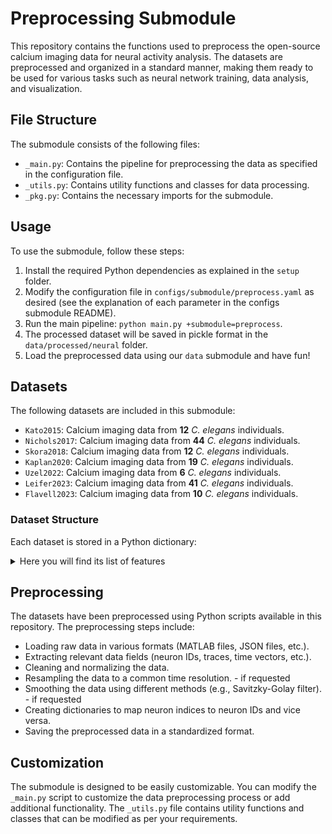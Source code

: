 # Preprocessing Submodule

This repository contains the functions used to preprocess the open-source calcium imaging data for neural activity analysis. The datasets are preprocessed and organized in a standard manner, making them ready to be used for various tasks such as neural network training, data analysis, and visualization.

## File Structure

The submodule consists of the following files:

- `_main.py`: Contains the pipeline for preprocessing the data as specified in the configuration file.
- `_utils.py`: Contains utility functions and classes for data processing.
- `_pkg.py`: Contains the necessary imports for the submodule.

## Usage

To use the submodule, follow these steps:

1. Install the required Python dependencies as explained in the `setup` folder.
2. Modify the configuration file in `configs/submodule/preprocess.yaml` as desired (see the explanation of each parameter in the configs submodule README).
3. Run the main pipeline: `python main.py +submodule=preprocess`.
4. The processed dataset will be saved in pickle format in the `data/processed/neural` folder.
5. Load the preprocessed data using our `data` submodule and have fun!

## Datasets

The following datasets are included in this submodule:

- `Kato2015`: Calcium imaging data from **12** *C. elegans* individuals.
- `Nichols2017`: Calcium imaging data from **44** *C. elegans* individuals.
- `Skora2018`: Calcium imaging data from **12** *C. elegans* individuals.
- `Kaplan2020`: Calcium imaging data from **19** *C. elegans* individuals.
- `Uzel2022`: Calcium imaging data from **6** *C. elegans* individuals.
- `Leifer2023`: Calcium imaging data from **41** *C. elegans* individuals.
- `Flavell2023`: Calcium imaging data from **10** *C. elegans* individuals.

### Dataset Structure

Each dataset is stored in a Python dictionary:

<details>
<summary>Here you will find its list of features</summary>

- `source_dataset`: (str) Name of the dataset
- `smooth_method`: (str) Method used to smooth the calcium data
- `interpolate_method`: (std) Method used to interpolate the calcium data
- `worm`: (str) The worm ID in the COMBINED dataset (if you load more than one dataset)
- `original_worm`: (str) The worm ID in the original dataset (when you load a single dataset)
- `original_max_timesteps`: (int) Number of time steps before resampling
- `max_timesteps`: (int) Number of time steps after resampling
- `original_dt`: (torch.tensor) Column vector containing the difference between time steps (before resampling). Shape: (original_max_timesteps, 1)
- `original_median_dt`: (float) The median `dt` of the original time series
- `dt`: (torch.tensor) Column vector containing the difference between time steps. Shape: (max_timesteps, 1)
- `residual_` and `original_calcium_data`: (torch.tensor) Standardized and normalized calcium data. Shape: (original_max_timesteps, `NUM_NEURONS`)
- `residual_` and `calcium_data`: (torch.tensor) Standardized, normalized and resampled calcium data. Shape: (max_timesteps, `NUM_NEURONS`)
- `residual_` and `original_smooth_calcium_data`: (torch.tensor) Standardized, smoothed and normalized calcium data. Shape: (original_max_timesteps, `NUM_NEURONS`)
- `residual_` and `smooth_calcium_data`: (torch.tensor) Standardized, smoothed, normalized and resampled calcium data. Shape: (max_timesteps, `NUM_NEURONS`)
- `original_time_in_seconds`: (torch.tensor) A column vector with the original time recording times (without resampling). Shape: (original_max_timesteps, 1)
- `time_in_seconds`: (torch.tensor) A column vector equally spaced by dt after resampling. Shape: (max_timesteps, 1)
- `num_neurons`: (int) Number of total tracked neurons of this specific worm
- `num_named_neurons`: (int) Number of labeled neurons
- `num_unknown_neurons`: (int) Number of unlabeled neurons
- `named_neurons_mask`: (torch.tensor) A bool vector indicating the positions of the labeled neurons. Shape: (`NUM_NEURONS`)
- `unknown_neurons_mask`: (torch.tensor) A bool vector indicating the positions of the unlabeled neurons. Shape: (`NUM_NEURONS`)
- `neurons_mask`: (torch.tensor) A bool vector indicating the positions of all tracked neurons (labeled + unlabeled). Shape: (`NUM_NEURONS`)
- `slot_to_named_neuron`: (dict) Mapping of column index -> `NUM_NEURONS` neurons. Len: num_neurons
- `named_neuron_to_slot`: (dict) Mapping of `NUM_NEURONS` neurons -> column index. Len: num_neurons
- `slot_to_unknown_neuron`: (dict) Mapping of column index -> unlabeled neuron. Len: num_unknown_neurons
- `unknown_neuron_to_slot`: (dict) Mapping of unlabeled neurons -> column index. Len: num_unknown_neurons
- `slot_to_neuron`: (dict) Mapping of column index -> labeled+unlabeled neurons. Len: num_neurons
- `neuron_to_slot`: (dict) Mapping of labeled+unlabeled neurons -> column index. Len: num_neurons

</details>

## Preprocessing

The datasets have been preprocessed using Python scripts available in this repository. The preprocessing steps include:

- Loading raw data in various formats (MATLAB files, JSON files, etc.).
- Extracting relevant data fields (neuron IDs, traces, time vectors, etc.).
- Cleaning and normalizing the data.
- Resampling the data to a common time resolution. - if requested
- Smoothing the data using different methods (e.g., Savitzky-Golay filter). - if requested
- Creating dictionaries to map neuron indices to neuron IDs and vice versa.
- Saving the preprocessed data in a standardized format.

## Customization

The submodule is designed to be easily customizable. You can modify the `_main.py` script to customize the data preprocessing process or add additional functionality. The `_utils.py` file contains utility functions and classes that can be modified as per your requirements.
